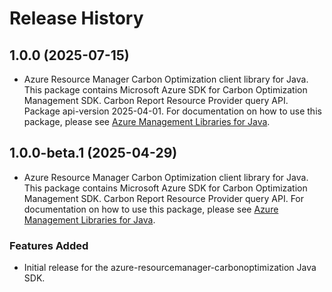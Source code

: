 # Release History

## 1.0.0 (2025-07-15)

- Azure Resource Manager Carbon Optimization client library for Java. This package contains Microsoft Azure SDK for Carbon Optimization Management SDK. Carbon Report Resource Provider query API. Package api-version 2025-04-01. For documentation on how to use this package, please see [Azure Management Libraries for Java](https://aka.ms/azsdk/java/mgmt).

## 1.0.0-beta.1 (2025-04-29)

- Azure Resource Manager Carbon Optimization client library for Java. This package contains Microsoft Azure SDK for Carbon Optimization Management SDK. Carbon Report Resource Provider query API. For documentation on how to use this package, please see [Azure Management Libraries for Java](https://aka.ms/azsdk/java/mgmt).
### Features Added

- Initial release for the azure-resourcemanager-carbonoptimization Java SDK.

